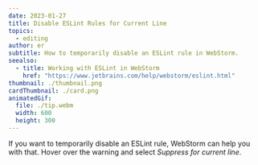 ```yaml
---
date: 2023-01-27
title: Disable ESLint Rules for Current Line
topics:
  - editing
author: er
subtitle: How to temporarily disable an ESLint rule in WebStorm.
seealso:
  - title: Working with ESLint in WebStorm
    href: "https://www.jetbrains.com/help/webstorm/eslint.html"
thumbnail: ./thumbnail.png
cardThumbnail: ./card.png
animatedGif:
  file: ./tip.webm
  width: 600
  height: 300
---
```


If you want to temporarily disable an ESLint rule, WebStorm can help you with that. Hover over the warning and select _Suppress for current line_.
